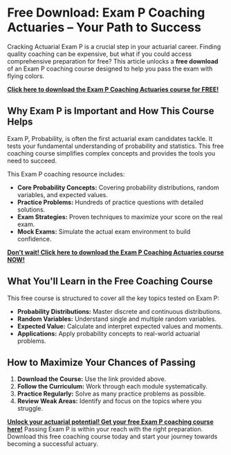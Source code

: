 # Free Download: Exam P Coaching Actuaries – Your Path to Success

Cracking Actuarial Exam P is a crucial step in your actuarial career. Finding quality coaching can be expensive, but what if you could access comprehensive preparation for free? This article unlocks a **free download** of an Exam P coaching course designed to help you pass the exam with flying colors.

[**Click here to download the Exam P Coaching Actuaries course for FREE!**](https://udemywork.com/exam-p-coaching-actuaries)

## Why Exam P is Important and How This Course Helps

Exam P, Probability, is often the first actuarial exam candidates tackle. It tests your fundamental understanding of probability and statistics. This free coaching course simplifies complex concepts and provides the tools you need to succeed.

This Exam P coaching resource includes:

*   **Core Probability Concepts:** Covering probability distributions, random variables, and expected values.
*   **Practice Problems:** Hundreds of practice questions with detailed solutions.
*   **Exam Strategies:** Proven techniques to maximize your score on the real exam.
*   **Mock Exams:** Simulate the actual exam environment to build confidence.

[**Don't wait! Click here to download the Exam P Coaching Actuaries course NOW!**](https://udemywork.com/exam-p-coaching-actuaries)

## What You'll Learn in the Free Coaching Course

This free course is structured to cover all the key topics tested on Exam P:

*   **Probability Distributions:** Master discrete and continuous distributions.
*   **Random Variables:** Understand single and multiple random variables.
*   **Expected Value:** Calculate and interpret expected values and moments.
*   **Applications:** Apply probability concepts to real-world actuarial problems.

## How to Maximize Your Chances of Passing

1.  **Download the Course:** Use the link provided above.
2.  **Follow the Curriculum:** Work through each module systematically.
3.  **Practice Regularly:** Solve as many practice problems as possible.
4.  **Review Weak Areas:** Identify and focus on the topics where you struggle.

[**Unlock your actuarial potential! Get your free Exam P coaching course here!**](https://udemywork.com/exam-p-coaching-actuaries) Passing Exam P is within your reach with the right preparation. Download this free coaching course today and start your journey towards becoming a successful actuary.
